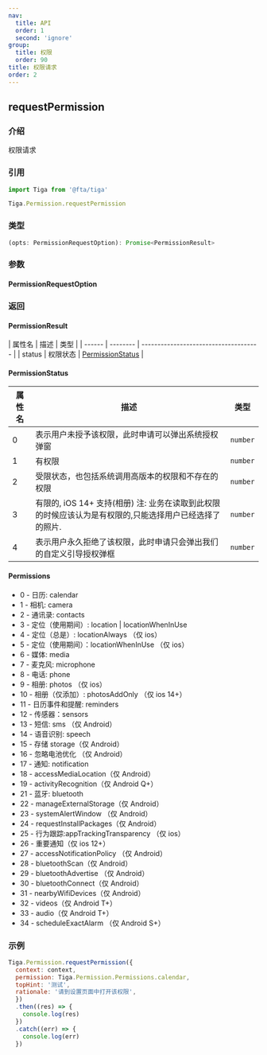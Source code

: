 ```yaml
---
nav:
  title: API
  order: 1
  second: 'ignore'
group:
  title: 权限
  order: 90
title: 权限请求
order: 2
---
```




## requestPermission
<Platform name="permission" version="1.0.0"></Platform>

### 介绍

权限请求

### 引用

```jsx | pure
import Tiga from '@fta/tiga'

Tiga.Permission.requestPermission
```

### 类型

```jsx | pure
(opts: PermissionRequestOption): Promise<PermissionResult>

```

### 参数
#### PermissionRequestOption
<API id="Permission_PermissionRequestProps"></API>

### 返回
#### PermissionResult
<span id="PermissionResult"></span>
| 属性名 | 描述     | 类型                                  |
| ------ | -------- | ------------------------------------- |
| status | 权限状态 | [PermissionStatus](#PermissionStatus) |

#### PermissionStatus

<span id='PermissionStatus'></span>

| 属性名 | 描述                                                                                                    | 类型     |
| ------ | ------------------------------------------------------------------------------------------------------- | -------- |
| 0      | 表示用户未授予该权限，此时申请可以弹出系统授权弹窗                                                      | `number` |
| 1      | 有权限                                                                                                  | `number` |
| 2      | 受限状态，也包括系统调用高版本的权限和不存在的权限                                                      | `number` |
| 3      | 有限的, iOS 14+ 支持(相册) 注: 业务在读取到此权限的时候应该认为是有权限的,只能选择用户已经选择了的照片. | `number` |
| 4      | 表示用户永久拒绝了该权限，此时申请只会弹出我们的自定义引导授权弹框                                      | `number` |

#### Permissions
<span id='Permissions'></span>

- 0 - 日历: calendar
- 1 - 相机: camera
- 2 - 通讯录: contacts
- 3 - 定位（使用期间）: location | locationWhenInUse
- 4 - 定位（总是）: locationAlways （仅 ios）
- 5 - 定位（使用期间）：locationWhenInUse （仅 ios）
- 6 - 媒体: media
- 7 - 麦克风: microphone
- 8 - 电话: phone
- 9 - 相册: photos （仅 ios）
- 10 - 相册（仅添加）: photosAddOnly （仅 ios 14+）
- 11 - 日历事件和提醒: reminders
- 12 - 传感器：sensors
- 13 - 短信: sms （仅 Android）
- 14 - 语音识别: speech
- 15 - 存储 storage（仅 Android）
- 16 - 忽略电池优化 （仅 Android）
- 17 - 通知: notification
- 18 - accessMediaLocation（仅 Android）
- 19 - activityRecognition（仅 Android Q+）
- 21 - 蓝牙: bluetooth
- 22 - manageExternalStorage（仅 Android）
- 23 - systemAlertWindow （仅 Android）
- 24 - requestInstallPackages（仅 Android）
- 25 - 行为跟踪:appTrackingTransparency （仅 ios）
- 26 - 重要通知（仅 ios 12+）
- 27 - accessNotificationPolicy （仅 Android）
- 28 - bluetoothScan（仅 Android）
- 29 - bluetoothAdvertise （仅 Android）
- 30 - bluetoothConnect（仅 Android）
- 31 - nearbyWifiDevices（仅 Android）
- 32 - videos（仅 Android T+）
- 33 - audio（仅 Android T+）
- 34 - scheduleExactAlarm （仅 Android S+）



### 示例

```jsx | pure
Tiga.Permission.requestPermission({
  context: context,
  permission: Tiga.Permission.Permissions.calendar,
  topHint: '测试',
  rationale: '请到设置页面中打开该权限',
  })
  .then((res) => {
    console.log(res)
  })
  .catch((err) => {
    console.log(err)
  })
```
